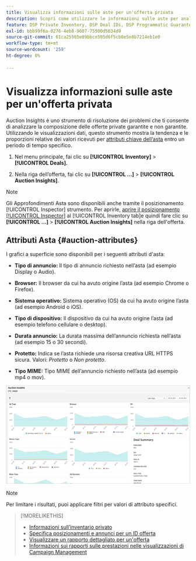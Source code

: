 ```yaml
---
title: Visualizza informazioni sulle aste per un'offerta privata
description: Scopri come utilizzare le informazioni sulle aste per analizzare la composizione dell’offerta privata.
feature: DSP Private Inventory, DSP Deal IDs, DSP Programmatic Guaranteed Deals
exl-id: bbb99f6a-0276-4eb8-9607-75500d5634d9
source-git-commit: 61ca25565e09bbce505d6f5cb0e5e8b7214eb1e0
workflow-type: tm+mt
source-wordcount: '259'
ht-degree: 0%

---
```


# Visualizza informazioni sulle aste per un&#39;offerta privata

Auction Insights è uno strumento di risoluzione dei problemi che ti consente di analizzare la composizione delle offerte private garantite e non garantite. Utilizzando le visualizzazioni dati, questo strumento mostra la tendenza e le proporzioni relative dei valori ricevuti per [attributi chiave dell’asta](#auction-attributes) entro un periodo di tempo specifico.

1. Nel menu principale, fai clic su **[!UICONTROL Inventory]** > **[!UICONTROL Deals].**

1. Nella riga dell’offerta, fai clic su  **[!UICONTROL ...]** > **[!UICONTROL Auction Insights]**.

>[!NOTE]
>
>Gli Approfondimenti Asta sono disponibili anche tramite il posizionamento [!UICONTROL Inspector] strumento. Per aprirle, [aprire il posizionamento [!UICONTROL Inspector]](/help/dsp/campaign-management/reports/placement-details-view.md) al [!UICONTROL Inventory tab]e quindi fare clic su **[!UICONTROL ...]** > **[!UICONTROL Auction Insights]** nella riga dell&#39;offerta.

## Attributi Asta {#auction-attributes}

I grafici a superficie sono disponibili per i seguenti attributi d&#39;asta:

* **Tipo di annuncio:** Il tipo di annuncio richiesto nell’asta (ad esempio Display o Audio).

* **Browser:** Il browser da cui ha avuto origine l’asta (ad esempio Chrome o Firefox).

* **Sistema operativo:** Sistema operativo (OS) da cui ha avuto origine l’asta (ad esempio Android o iOS).

* **Tipo di dispositivo:** Il dispositivo da cui ha avuto origine l’asta (ad esempio telefono cellulare o desktop).

* **Durata annuncio:** La durata massima dell’annuncio richiesta nell’asta (ad esempio 15 o 30 secondi).

* **Protetto:** Indica se l’asta richiede una risorsa creativa URL HTTPS sicura. Valori: <i>Protetto</i> o <i>Non protetto</i>.

* **Tipo MIME:** Tipo MIME dell’annuncio richiesto nell’asta (ad esempio mp4 o mov).

![informazioni sulle aste](/help/dsp/assets/auction-insights.png)

>[!NOTE]
>
>Per limitare i risultati, puoi applicare filtri per valori di attributo specifici.

>[!MORELIKETHIS]
>
>* [Informazioni sull’inventario privato](private-inventory-about.md)
>* [Specifica posizionamenti e annunci per un ID offerta](deal-id-attach-placements.md)
>* [Visualizzare un rapporto dettagliato per un&#39;offerta](deal-view-report.md)
>* [Informazioni sui rapporti sulle prestazioni nelle visualizzazioni di Campaign Management](/help/dsp/campaign-management/reports/campaign-reports-about.md)
